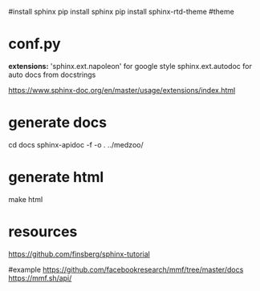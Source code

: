 #install sphinx
pip install sphinx
pip install sphinx-rtd-theme     #theme

# conf.py
**extensions:** 
'sphinx.ext.napoleon' for google style
sphinx.ext.autodoc for auto docs from docstrings

https://www.sphinx-doc.org/en/master/usage/extensions/index.html

# generate docs 
cd docs
sphinx-apidoc -f -o .  ../medzoo/

# generate html
make html

# resources
https://github.com/finsberg/sphinx-tutorial

#example
https://github.com/facebookresearch/mmf/tree/master/docs
https://mmf.sh/api/